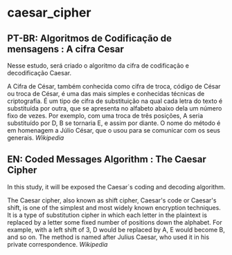 # caesar_cipher
## PT-BR: Algoritmos de Codificação de mensagens : A cifra Cesar



Nesse estudo, será criado o algoritmo da cifra de codificação e decodificação Caesar.


A Cifra de César, também conhecida como cifra de troca, código de César ou troca de César, 
é uma das mais simples e conhecidas técnicas de criptografia. É um tipo de cifra de substituição 
na qual cada letra do texto é substituída por outra, que se apresenta no alfabeto abaixo dela um 
número fixo de vezes. Por exemplo, com uma troca de três posições, A seria substituído por D, B se 
tornaria E, e assim por diante. O nome do método é em homenagem a Júlio César, que o usou para se 
comunicar com os seus generais. *Wikipedia*

## EN: Coded Messages Algorithm : The Caesar Cipher

In this study, it will be exposed the Caesar`s coding and decoding algorithm.


The Caesar cipher, also known as shift cipher, Caesar's code or Caesar's shift, is one of the simplest 
and most widely known encryption techniques. It is a type of substitution cipher in which each letter 
in the plaintext is replaced by a letter some fixed number of positions down the alphabet. For example, 
with a left shift of 3, D would be replaced by A, E would become B, and so on. The method is named after 
Julius Caesar, who used it in his private correspondence. *Wikipedia*
